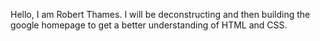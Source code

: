 Hello, I am Robert Thames.
I will be deconstructing and then building the google homepage to get a better understanding of HTML and CSS.
